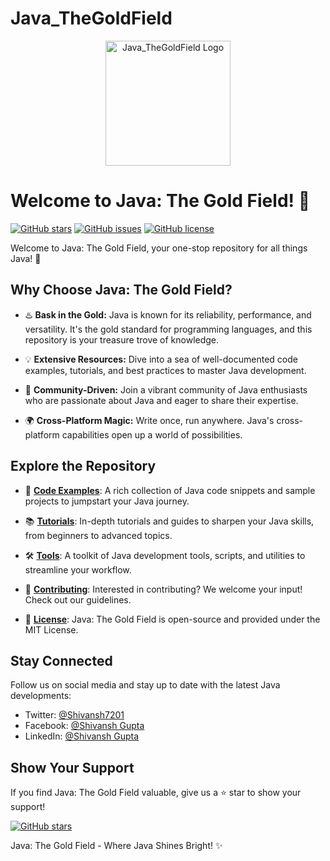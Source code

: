 # Java_TheGoldField

<p align="center">
  <img src="https://media.istockphoto.com/id/518002738/photo/java-button-on-computer-keyboard.webp?b=1&s=170667a&w=0&k=20&c=JLfZo-jB94h7gw6ia8SdkxzVwEHVTvnIx-S_uoYlpr4=" alt="Java_TheGoldField Logo" width="200">
</p>

# Welcome to Java: The Gold Field! 🚀

[![GitHub stars](https://img.shields.io/github/stars/YourUsername/Java_TheGoldField?style=for-the-badge)](https://github.com/YourUsername/Java_TheGoldField/stargazers)
[![GitHub issues](https://img.shields.io/github/issues/YourUsername/Java_TheGoldField?style=for-the-badge)](https://github.com/YourUsername/Java_TheGoldField/issues)
[![GitHub license](https://img.shields.io/github/license/YourUsername/Java_TheGoldField?style=for-the-badge)](https://github.com/YourUsername/Java_TheGoldField/blob/main/LICENSE)

Welcome to Java: The Gold Field, your one-stop repository for all things Java! 🌟

## Why Choose Java: The Gold Field?

- ♨️ **Bask in the Gold:** Java is known for its reliability, performance, and versatility. It's the gold standard for programming languages, and this repository is your treasure trove of knowledge.

- 💡 **Extensive Resources:** Dive into a sea of well-documented code examples, tutorials, and best practices to master Java development.

- 🧩 **Community-Driven:** Join a vibrant community of Java enthusiasts who are passionate about Java and eager to share their expertise.

- 🌍 **Cross-Platform Magic:** Write once, run anywhere. Java's cross-platform capabilities open up a world of possibilities.

## Explore the Repository

- 📂 **[Code Examples](examples/)**: A rich collection of Java code snippets and sample projects to jumpstart your Java journey.

- 📚 **[Tutorials](tutorials/)**: In-depth tutorials and guides to sharpen your Java skills, from beginners to advanced topics.

- 🛠️ **[Tools](tools/)**: A toolkit of Java development tools, scripts, and utilities to streamline your workflow.

- 📖 **[Contributing](CONTRIBUTING.md)**: Interested in contributing? We welcome your input! Check out our guidelines.

- 📜 **[License](LICENSE)**: Java: The Gold Field is open-source and provided under the MIT License.

## Stay Connected

Follow us on social media and stay up to date with the latest Java developments:

- Twitter: [@Shivansh7201](https://twitter.com/shivansh7201)
- Facebook: [@Shivansh Gupta](https://www.facebook.com/profile.php?id=100090219367529)
- LinkedIn: [@Shivansh Gupta](https://www.linkedin.com/in/shivansh-gupta-2a339b227/)

## Show Your Support

If you find Java: The Gold Field valuable, give us a ⭐️ star to show your support!

[![GitHub stars](https://img.shields.io/github/stars/YourUsername/Java_TheGoldField?style=social)](https://github.com/YourUsername/Java_TheGoldField/stargazers)

Java: The Gold Field - Where Java Shines Bright! ✨

